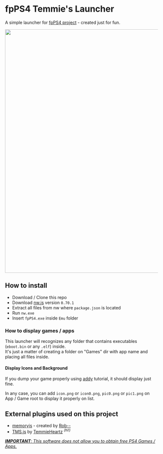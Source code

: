 # fpPS4 Temmie's Launcher
A simple launcher for <a href="https://github.com/red-prig/fpPS4/">fpPS4 project</a> - created just for fun.

<p align="center">
<img src="https://pbs.twimg.com/media/Fj55hxUXoAETWrB?format=jpg&name=large" width="800">
</p>

## How to install
- Download / Clone this repo
- Download <a href="https://dl.nwjs.io/v0.70.1/nwjs-v0.70.1-win-x64.zip">nw.js</a> version <code>0.70.1</code>
- Extract all files from nw where <code>package.json</code> is located
- Run <code>nw.exe</code>
- Insert <code>fpPS4.exe</code> inside <code>Emu</code> folder

### How to display games / apps
This launcher will recognizes any folder that contains executables (<code>eboot.bin</code> or any <code>.elf</code>) inside.<br>
It's just a matter of creating a folder on "Games" dir with app name and placing all files inside.

#### Display Icons and Background
If you dump your game properly using <a href="https://cdn.discordapp.com/attachments/1055964700602544169/1055965069986517032/How_to_Setup_fpPs4_emulator.pdf">addy</a> tutorial, it should display just fine.

In any case, you can add <code>icon.png</code> or <code>icon0.png</code>, <code>pic0.png</code> or <code>pic1.png</code> on App / Game root to display it properly on list.

## External plugins used on this project
- <a href="https://github.com/rob--/memoryjs">memoryjs</a> - created by <a href="https://github.com/rob--">Rob-- </a>
- <a href="https://github.com/themitosan/TMS.js">TMS.js</a> by <a href="https://github.com/themitosan/">TemmieHeartz</a> <sup><i>(hi!)</i></sup>

<u><i><b>IMPORTANT</b>: This software does not allow you to obtain free PS4 Games / Apps.</i></u>